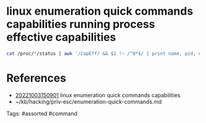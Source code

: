 # linux enumeration quick commands capabilities running process effective capabilities
```bash
cat /proc/*/status | awk '/CapEff/ && $2 !~ /^0*$/ { print name, pid, uid, $2 } /^Pid/ { pid = $2 } /^Uid/ { uid = $2 } /^Name/ { name = $2 }'
```

# References
- [20221003150901](/zet/20221003150901/README.md) linux enumeration quick commands capabilities
- ~/kb/hacking/priv-esc/enumeration-quick-commands.md

Tags:
    #assorted #command

